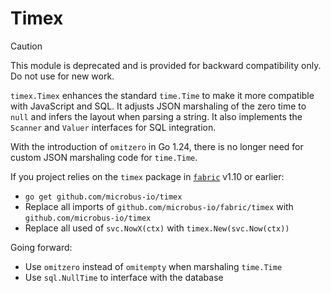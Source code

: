# Timex

> [!CAUTION]
> This module is deprecated and is provided for backward compatibility only. Do not use for new work.

`timex.Timex` enhances the standard `time.Time` to make it more compatible with JavaScript and SQL. It adjusts JSON marshaling of the zero time to `null` and infers the layout when parsing a string. It also implements the `Scanner` and `Valuer` interfaces for SQL integration.

With the introduction of `omitzero` in Go 1.24, there is no longer need for custom JSON marshaling code for `time.Time`.

If you project relies on the `timex` package in [`fabric`](https://github.com/microbus-io/fabric) v1.10 or earlier:
- `go get github.com/microbus-io/timex`
- Replace all imports of `github.com/microbus-io/fabric/timex` with `github.com/microbus-io/timex`
- Replace all used of `svc.NowX(ctx)` with `timex.New(svc.Now(ctx))`

Going forward:
- Use `omitzero` instead of `omitempty` when marshaling `time.Time`
- Use `sql.NullTime` to interface with the database

